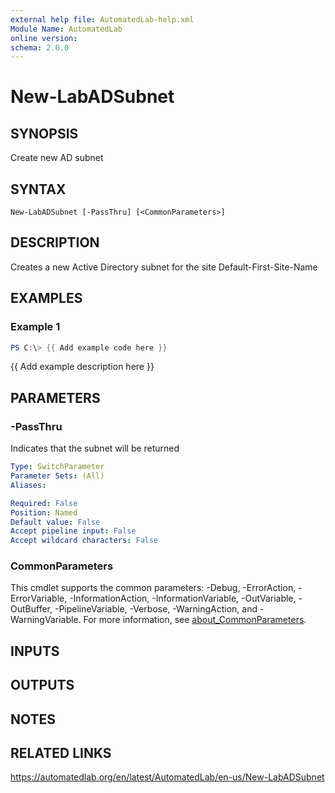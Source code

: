 ```yaml
---
external help file: AutomatedLab-help.xml
Module Name: AutomatedLab
online version:
schema: 2.0.0
---
```


# New-LabADSubnet

## SYNOPSIS
Create new AD subnet

## SYNTAX

```
New-LabADSubnet [-PassThru] [<CommonParameters>]
```

## DESCRIPTION
Creates a new Active Directory subnet for the site Default-First-Site-Name

## EXAMPLES

### Example 1
```powershell
PS C:\> {{ Add example code here }}
```

{{ Add example description here }}

## PARAMETERS

### -PassThru
Indicates that the subnet will be returned

```yaml
Type: SwitchParameter
Parameter Sets: (All)
Aliases:

Required: False
Position: Named
Default value: False
Accept pipeline input: False
Accept wildcard characters: False
```

### CommonParameters
This cmdlet supports the common parameters: -Debug, -ErrorAction, -ErrorVariable, -InformationAction, -InformationVariable, -OutVariable, -OutBuffer, -PipelineVariable, -Verbose, -WarningAction, and -WarningVariable. For more information, see [about_CommonParameters](http://go.microsoft.com/fwlink/?LinkID=113216).

## INPUTS

## OUTPUTS

## NOTES

## RELATED LINKS
https://automatedlab.org/en/latest/AutomatedLab/en-us/New-LabADSubnet
